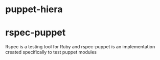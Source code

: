 # puppet-hiera

# rspec-puppet
Rspec is a testing tool for Ruby and rspec-puppet is an implementation created specifically to test puppet modules
